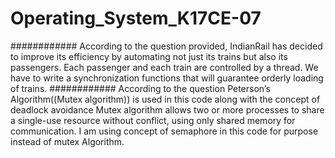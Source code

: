 # Operating_System_K17CE-07
############
According to the question provided,
IndianRail has decided to improve its efficiency by automating not just its trains but also its passengers.
Each passenger and each train are controlled by a thread. 
We have to  write a synchronization functions that will guarantee orderly loading of trains.
############
According to the question 
Peterson’s Algorithm((Mutex algorithm)) is used in this code along with the concept of deadlock avoidance
Mutex algorithm  allows two or more processes to share a single-use resource without conflict, using only shared memory for communication.
I am using  concept of semaphore in this code for purpose instead of mutex Algorithm.

